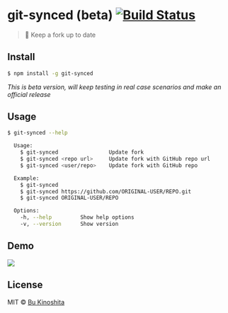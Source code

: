 # git-synced (beta) [![Build Status](https://travis-ci.org/bukinoshita/git-synced.svg?branch=master)](https://travis-ci.org/bukinoshita/git-synced)

> :wind_chime: Keep a fork up to date

## Install
```bash
$ npm install -g git-synced
```

_This is beta version, will keep testing in real case scenarios and make an official release_

## Usage
```bash
$ git-synced --help

  Usage:
    $ git-synced                Update fork
    $ git-synced <repo url>     Update fork with GitHub repo url
    $ git-synced <user/repo>    Update fork with GitHub repo

  Example:
    $ git-synced
    $ git-synced https://github.com/ORIGINAL-USER/REPO.git
    $ git-synced ORIGINAL-USER/REPO

  Options:
    -h, --help         Show help options
    -v, --version      Show version
```

## Demo

![](https://github.com/bukinoshita/git-synced/blob/master/demo.gif)

## License

MIT © [Bu Kinoshita](https://bukinoshita.io)
